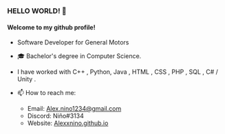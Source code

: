 ### HELLO WORLD! 👋
#### Welcome to my github profile!

- Software Developer for General Motors
- 🎓  Bachelor's degree in Computer Science.
- I have worked with C++ , Python, Java , HTML , CSS , PHP , SQL , C# / Unity .

- 📫  How to reach me:
  - Email: Alex.nino1234@gmail.com
  - Discord: Niño#3134
  - Website: [Alexxnino.github.io](https://alexxnino.github.io./)



<!--
**AlexxNino/AlexxNino** is a ✨ _special_ ✨ repository because its `README.md` (this file) appears on your GitHub profile.
![Welcome to my github!](https://github.com/AlexxNino/AlexxNino/blob/master/TestNewBanner.png)
Here are some ideas to get you started:

- 🔭 I’m currently working on ...
- 🌱 I’m currently learning ...
- 👯 I’m looking to collaborate on ...
- 🤔 I’m looking for help with ...
- 💬 Ask me about ...
- 📫 How to reach me: ...
- 😄 Pronouns: ...
- ⚡ Fun fact: ...
-->
